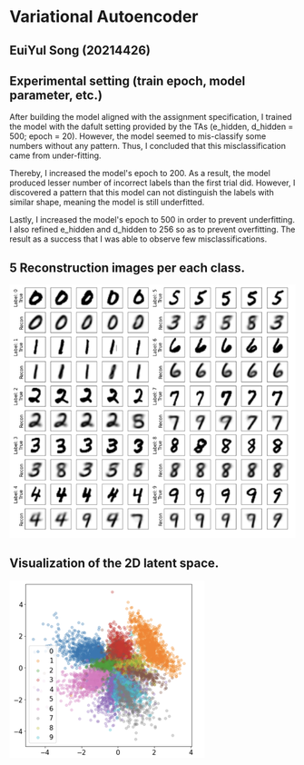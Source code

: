 # Variational Autoencoder

## EuiYul Song (20214426)
## Experimental setting (train epoch, model parameter, etc.)

After building the model aligned with the assignment specification, I trained the model with the dafult setting provided by the TAs (e_hidden, d_hidden = 500; epoch = 20). However, the model seemed to mis-classify some numbers without any pattern. Thus, I concluded that this misclassification came from under-fitting.

Thereby, I increased the model's epoch to 200. As a result, the model produced lesser number of incorrect labels than the first trial did. However, I discovered a pattern that this model can not distinguish the labels with similar shape, meaning the model is still underfitted. 

Lastly, I increased the model's epoch to 500 in order to prevent underfitting. I also refined e_hidden and d_hidden to 256 so as to prevent overfitting. The result as a success that I was able to observe few misclassifications.

## 5 Reconstruction images per each class.
![](img/5.png)

## Visualization of the 2D latent space.

![](img/6.png)
